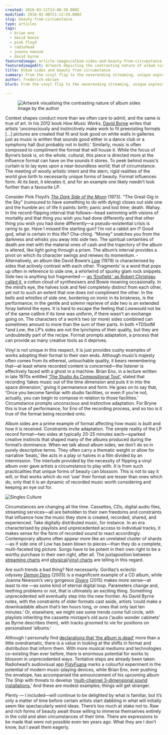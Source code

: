 ```yaml
---
created: 2016-03-11T13:00:30.000Z
modified: 2018-02-08T21:12:59.000Z
slug: beauty-from-circumstance
type: articles
tags:
  - brian eno
  - david bowie
  - pink floyd
  - radiohead
  - joanna newsom
  - david byrne
featuredimage: article-images/album-sides-and-beauty-from-circumstance.jpg
featuredimageAlt: Artwork depicting the contrasting nature of album sides
title: Album sides and beauty from circumstance
summary: From the vinyl flip to the neverending streaming, unique expressions await those willing to immerse themselves in the media formats of their time
author: frederick-obrien
blurb: From the vinyl flip to the neverending streaming, unique expressions await those willing to immerse themselves in the media formats of their time

---
```


<figure class="wide">
  <img src="article-images/album-sides-and-beauty-from-circumstance.jpg" alt="Artwork visualising the contrasting nature of album sides" />
  <figcaption>Image by the author</figcaption>
</figure>

Context shapes conduct more than we often care to admit, and the same is true of art. In his 2012 book *How Music Works*, [David Byrne](/reviews/david-byrne-american-utopia/) writes that artists ‘unconsciously and instinctively make work to fit preexisting formats […] pictures are created that fit and look good on white walls in galleries just as music is written that sounds good either in a dance club or a symphony hall (but probably not in both).’ Similarly, music is often composed to compliment the format that will house it. While the focus of Byrne’s book is, on the whole, cultural, this piece is directed more at the influence format can have on the sounds it stores. To peek behind music’s curtain is to lay eyes upon a near-boundless world; that of circumstance. The meeting of woolly artistic intent and the stern, rigid realities of the world give birth to necessarily unique forms of beauty. Format influences form. At its best, it elevates it, and for an example one likely needn’t look further than a favourite LP.

Consider Pink Floyd’s [*The Dark Side of the Moon*](/reviews/the-dark-side-of-the-moon/) (1973). “The Great Gig in the Sky” (rumoured to have something to do with dying) closes out side one and the humble arc of life it paints: birth; panic and lost time; death. Wahay. In the record-flipping interval that follows—head swimming with visions of mortality and that thing you wish you had done differently and that other thing you wish you had done differently—a pseudo-existential crisis is raring to go. Have I missed the starting gun? I’m not a rabbit am I? Good god, what is certain in this life? Cha-ching. “Money” snatches you from the darkness and whisks you away into side two. The spiritual certainties of death are met with the material ones of cash and the trajectory of the album is altered, like light going through a prism. The album’s interval provides a pivot on which its character swings and renews its momentum.
 ­
Alternatively, an album like David Bowie’s [*Low*](/reviews/low/) (1979) is characterised by sides that actively contrast with each other. ‘Fragments’ is a word that pops up often in reference to side one, a whirlwind of spunky glam rock snippets. Side two is anything but fragmented — [an ‘Enofield,’ as Robert Christgau called it](http://www.robertchristgau.com/get_album.php?id=959), a cotton cloud of synthesisers and Bowie moaning occasionally. In the mind’s eye, the halves look and feel completely distinct from each other, yet not to such an extent that one does not compliment the other. In the bells and whistles of side one, bordering on ironic in its briskness, is the performance; in the gentle and solemn reprieve of side two is an extended foray behind the eyes. It is hard to escape the feeling that *Low*would not be of the same calibre if its tone was uniform, if there wasn’t an exchange going on. The characters of a work’s two (or more) sides combined can sometimes amount to more than the sum of their parts. In both *TDSotM *and *Low*, the LP’s sides are not the lynchpins of their quality, but they are undoubtedly part of the recipe. Format prompts adaptation, a process that can provide as many creative tools as it deprives.

Vinyl is not unique in this respect, it is just provides cushy examples of works adopting their format to their own ends. Although music’s majesty often comes from its ethereal, untouchable quality, it bears remembering that—at least where recorded content is concerned—the listener is effectively faced with a ghost in a machine. Brian Eno, in a lecture written in late 1970s entitled [‘The Studio As Compositional Tool’](http://music.hyperreal.org/artists/brian_eno/interviews/downbeat79.htm), stated that recording ‘takes music out of the time dimension and puts it in into the space dimension,’ giving it permanence and form. He goes on to say that, ‘Once you become familiar with studio facilities, or even if you’re not, actually, you can begin to compose in relation to those facilities.’ Circumstance prompts unconscious and instinctive adaptation. For Bryne this is true of performance, for Eno of the recording process, and so too is it true of the format being recorded onto.

Album sides are a prime example of format affecting how music is built and how it is received. Constraints invite adaptation. The simple reality of the LP record format—two sides at typically 20-25 minutes each—sparked creative instincts that shaped many of the albums produced during the format’s dominance. When we talk about album sides, we don’t do so in purely descriptive terms. They often carry a thematic weight or allow for narrative ‘beats,’ like acts in a play or halves in a film divided by an intermission. The interlude provided by the necessity of flipping a vinyl album over gave artists a circumstance to play with. It is from such practicalities that unique forms of beauty can blossom. This is not to say it will, or that works which do not ‘use’ their format are lesser than ones which do, only that it is an dynamic of recorded music worth considering and keeping an eye out for.

![Singles Culture](article-images/beauty-from-circumstance-singles-culture.jpg)

Circumstances are changing all the time. Cassettes, CDs, digital audio files, streaming services—all are beholden to their own freedoms and constraints that influence how the music they store is created, recorded, shared, and experienced. Take digitally distributed music, for instance. In an era characterised by playlists and unprecedented access to individual tracks, it makes sense for the form of recorded sound to react accordingly. Contemporary albums often appear more like an unrelated cluster of shards—as if side one of *Low* has been blown to pieces—than they do a complete, multi-faceted big picture. Songs have to be potent in their own right to be a worthy purchase in their own right, after all. The juxtaposition between [streaming charts](http://www.officialcharts.com/charts/albums-streaming-chart/) and [physical](http://www.officialcharts.com/charts/physical-albums-chart/)/[vinyl charts](http://www.officialcharts.com/charts/vinyl-albums-chart/) are telling in this regard. 

Are such trends a bad thing? Not necessarily. Gorillaz’s eclectic odyssey [*Demon Days*](/reviews/demon-days/) (2005) is a magnificent example of a CD album, while Joanna Newsom’s very gorgeous [*Divers*](/reviews/divers/) (2015) makes more sense—at least to me —as some kind of eternal digital loop. Parameters change and, teething problems or not, that is ultimately an exciting thing. Something unprecedented will eventually step into the new frontier. As David Byrne notes, with the constraints of older formats cast aside, artists ‘could make a downloadable album that’s ten hours long, or ones that only last ten minutes.’ Or, elsewhere, we might see some trends come full circle, with playlists inheriting the cassette mixtape’s old aura (‘audio wonder cabinets’ as Byrne describes them), with tracks groomed to vie for positions on personalised ‘albums.’

Although I personally find [declarations that ‘the album is dead’](http://www.theguardian.com/music/2014/jul/29/album-music-format-streaming-playlists-extinction) more than a little overdramatic, there is a value in looking at the shifts in format and distribution that inform them. With more musical mediums and technologies co-existing than ever before, there is enormous potential for works to blossom in unprecedented ways. Tentative steps are already been taken. Radiohead’s audiovisual app [PolyFuana](http://universaleverything.com/projects/polyfauna/) marks a colourful experiment in the potential of modern music-playing devices, while Brian Eno, ever pushing the envelope, has accompanied the announcement of his upcoming album *The Ship* with threats to develop ‘[multi-channel 3-dimensional sound installations.](http://pitchfork.com/news/63736-brian-eno-announces-new-album-the-ship/)’ And these are modest examples; things will get stranger. 

Plenty — I included—will continue to be delighted by what is familiar, but it’s only a matter of time before certain artists start dabbling in what will initially seem like spectacularly weird ideas. There’s too much at stake not to. Raw and rich forms of beauty await those willing to immerse themselves entirely in the cold and alien circumstances of their time. There are expressions to be made that were not possible even ten years ago. What they are I don’t know, but I await them eagerly.